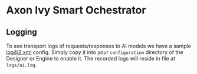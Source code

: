 # Axon Ivy Smart Ochestrator

## Logging

To see transport logs of requests/responses to AI models we have a sample [log4j2.xml](docs/configuration/log4j2.xml) config.
Simply copy it into your `configuration` directory of the Designer or Engine to enable it.
The recorded logs will reside in file at `logs/ai.log`.

